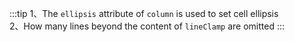 :::tip
1、The `ellipsis` attribute of `column` is used to set cell ellipsis<br>
2、How many lines beyond the content of `lineClamp` are omitted
:::
